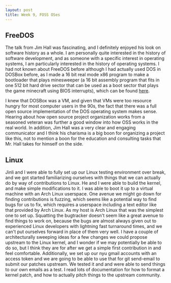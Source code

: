 ```yaml
---
layout: post
title: Week 9, FOSS OSes
---
```


## FreeDOS

The talk from Jim Hall was fascinating, and I definitely enjoyed his look on software history as a whole. I am personally quite interested in the history of software development, and as someone with a specific interest in operating systems, I am particularly interested in the history of operating systems. I had not known about FreeDOS before although I had actually used DOS in DOSBox before, as I made a 16 bit real mode x86 program to make a bootloader that plays minesweeper (a 16 bit assembly program that fits in one 512 bit hard drive sector that can be used as a boot sector that plays the game minecraft using BIOS interrupts), which can be found [here](www.github.com/jesings/bootsweeper). 

<!--more-->

I knew that DOSBox was a VM, and given that VMs were too resource hungry for most computer users in the 90s, the fact that there was a full open source implementation of the DOS operating system makes sense. Hearing about how open source project organization works from a seasoned veteran was further a good window into how OSS works in the real world. In addition, Jim Hall was a very clear and engaging communicator and I think his charisma is a big boon for organizing a project like this, not to mention a boon for the education and consulting tasks that Mr. Hall takes for himself on the side. 

## Linux

Jinli and I were able to fully set up our Linux testing environment over break, and we got started familiarizing ourselves with things that we can actually do by way of contributions to Linux. He and I were able to build the kernel, and make simple modifications to it. I was able to boot it up to a virtual machine with an Arch Linux userspace. One avenue we might go down for finding contributions is fuzzing, which seems like a potential way to find bugs for us to fix, which requires a userspace including a text editor like that provided by Arch Linux. As my host is Arch Linux that was the simplest one to set up. Squatting the bugtracker doesn't seem like a great avenue to find things to work on, because the bugs are almost always given out to experienced Linux developers with lightning fast turnaround times, and we can't put ourselves forward in place of them very well. I have a couple of architecturally sweeping ideas for a few changes we could propose upstream to the Linux kernel, and I wonder if we may potentially be able to do so, but I think they are for after we get a simple first contribution in and feel comfortable. Additionally, we set up our nyu gmail accounts with an access token and we are going to be able to use that for git send-email to submit our patches upstream. We tested it and and were able to send things to our own emails as a test. I read lots of documentation for how to format a kernel patch, and how to actually pitch things to the upstream community.
